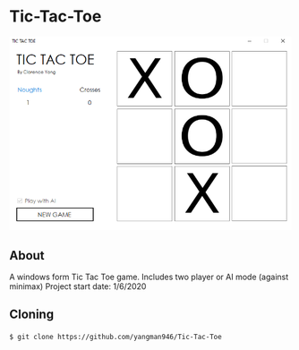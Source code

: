 # Tic-Tac-Toe

![img](https://github.com/yangman946/Tic-Tac-Toe/blob/main/tic.PNG)

## About

A windows form Tic Tac Toe game. Includes two player or AI mode (against minimax)
Project start date: 1/6/2020

## Cloning

`$ git clone https://github.com/yangman946/Tic-Tac-Toe`




